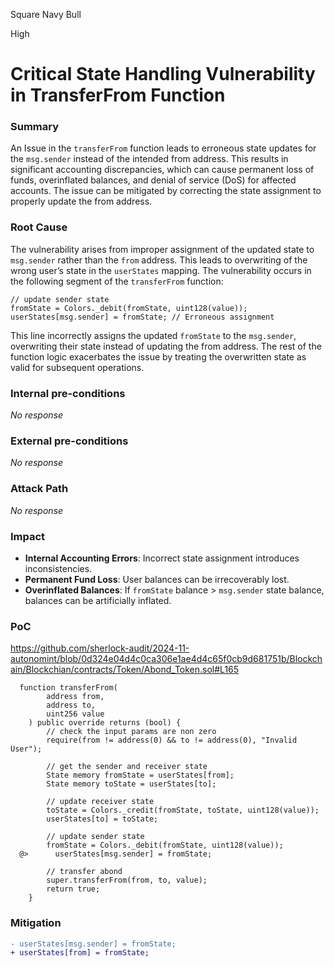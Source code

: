 Square Navy Bull

High

# Critical State Handling Vulnerability in TransferFrom Function

### Summary

An Issue in the ``transferFrom`` function leads to erroneous state updates for the ``msg.sender`` instead of the intended from address. This results in significant accounting discrepancies, which can cause permanent loss of funds, overinflated balances, and denial of service (DoS) for affected accounts. The issue can be mitigated by correcting the state assignment to properly update the from address.



### Root Cause

The vulnerability arises from improper assignment of the updated state to ``msg.sender`` rather than the ``from`` address. This leads to overwriting of the wrong user’s state in the ``userStates`` mapping.
The vulnerability occurs in the following segment of the ``transferFrom`` function:

```solidity
// update sender state
fromState = Colors._debit(fromState, uint128(value));
userStates[msg.sender] = fromState; // Erroneous assignment
```
This line incorrectly assigns the updated ``fromState`` to the ``msg.sender``, overwriting their state instead of updating the from address. The rest of the function logic exacerbates the issue by treating the overwritten state as valid for subsequent operations.

### Internal pre-conditions

_No response_

### External pre-conditions

_No response_

### Attack Path

_No response_

### Impact

- **Internal Accounting Errors**: Incorrect state assignment introduces inconsistencies.
- **Permanent Fund Loss**: User balances can be irrecoverably lost.
- **Overinflated Balances**: If ``fromState`` balance > ``msg.sender`` state balance, balances can be artificially inflated.


### PoC

https://github.com/sherlock-audit/2024-11-autonomint/blob/0d324e04d4c0ca306e1ae4d4c65f0cb9d681751b/Blockchain/Blockchian/contracts/Token/Abond_Token.sol#L165 
```solidity
  function transferFrom(
        address from,
        address to,
        uint256 value
    ) public override returns (bool) {
        // check the input params are non zero
        require(from != address(0) && to != address(0), "Invalid User");

        // get the sender and receiver state
        State memory fromState = userStates[from];
        State memory toState = userStates[to];

        // update receiver state
        toState = Colors._credit(fromState, toState, uint128(value));
        userStates[to] = toState;

        // update sender state
        fromState = Colors._debit(fromState, uint128(value));
  @>      userStates[msg.sender] = fromState;

        // transfer abond
        super.transferFrom(from, to, value);
        return true;
    }
```
### Mitigation

```diff
- userStates[msg.sender] = fromState;
+ userStates[from] = fromState;
```